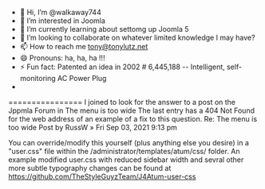 - 👋 Hi, I’m @walkaway744
- 👀 I’m interested in Joomla
- 🌱 I’m currently learning about settomg up Joomla 5
- 💞️ I’m looking to collaborate on whatever limited knowledge I may have?
- 📫 How to reach me tony@tonylutz.net
- 😄 Pronouns: ha, ha, ha !!!
- ⚡ Fun fact: Patented an idea in 2002 # 6,445,188 -- Intelligent, self-monitoring AC Power Plug
- 
================
I joined to look for the answer to a post on the Jppmla Forum in
The menu is too wide
The last entry has a 404 Not Found for the web address of an example of a fix to this question.
Re: The menu is too wide
Post by RussW » Fri Sep 03, 2021 9:13 pm

You can override/modify this yourself (plus anything else you desire) in a "user.css" file within
the /administrator/templates/atum/css/ folder.
An example modified user.css with reduced sidebar width and sevral other more subtle typography
changes can be found at https://github.com/TheStyleGuyzTeam/J4Atum-user-css
